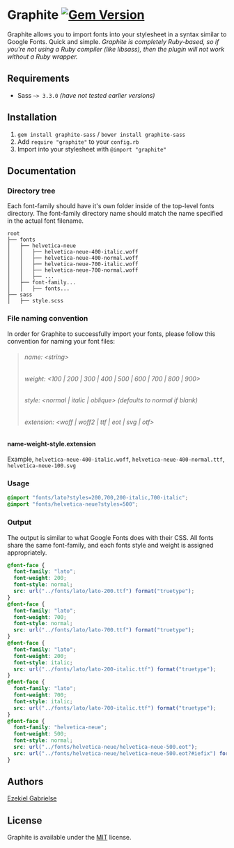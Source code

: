 # Graphite [![Gem Version](https://badge.fury.io/rb/graphite-sass.svg)](http://badge.fury.io/rb/graphite-sass)

Graphite allows you to import fonts into your stylesheet in a syntax similar to Google Fonts. Quick and simple. _Graphite is completely Ruby-based, so if you're not using a Ruby compiler (like libsass), then the plugin will not work without a Ruby wrapper._

## Requirements

* Sass `~> 3.3.0` _(have not tested earlier versions)_

## Installation

1. `gem install graphite-sass` / `bower install graphite-sass`
2. Add `require "graphite"` to your `config.rb`
3. Import into your stylesheet with `@import "graphite"`

## Documentation

### Directory tree

Each font-family should have it's own folder inside of the top-level fonts directory. The font-family directory name should match the name specified in the actual font filename.

```
root
├── fonts
│   ├── helvetica-neue
│   │   ├── helvetica-neue-400-italic.woff
│   │   ├── helvetica-neue-400-normal.woff
│   │   ├── helvetica-neue-700-italic.woff
│   │   ├── helvetica-neue-700-normal.woff
│   │   ├── ...
│   ├── font-family...
│   │   ├── fonts...
├── sass
│   ├── style.scss
```

### File naming convention

In order for Graphite to successfully import your fonts, please follow this convention for naming your font files:

> ###### name: \<string\>
> ###### weight: \<100 | 200 | 300 | 400 | 500 | 600 | 700 | 800 | 900\>
> ###### style: \<normal | italic | oblique\> (defaults to normal if blank)
> ###### extension: \<woff | woff2 | ttf | eot | svg | otf\>

#### name-weight-style.extension

Example,
`helvetica-neue-400-italic.woff`, `helvetica-neue-400-normal.ttf`, `helvetica-neue-100.svg`

### Usage

```scss
@import "fonts/lato?styles=200,700,200-italic,700-italic";
@import "fonts/helvetica-neue?styles=500";
```

### Output

The output is similar to what Google Fonts does with their CSS. All fonts share the same font-family, and each fonts style and weight is assigned appropriately.

```scss
@font-face {
  font-family: "lato";
  font-weight: 200;
  font-style: normal;
  src: url("../fonts/lato/lato-200.ttf") format("truetype");
}
@font-face {
  font-family: "lato";
  font-weight: 700;
  font-style: normal;
  src: url("../fonts/lato/lato-700.ttf") format("truetype");
}
@font-face {
  font-family: "lato";
  font-weight: 200;
  font-style: italic;
  src: url("../fonts/lato/lato-200-italic.ttf") format("truetype");
}
@font-face {
  font-family: "lato";
  font-weight: 700;
  font-style: italic;
  src: url("../fonts/lato/lato-700-italic.ttf") format("truetype");
}
@font-face {
  font-family: "helvetica-neue";
  font-weight: 500;
  font-style: normal;
  src: url("../fonts/helvetica-neue/helvetica-neue-500.eot");
  src: url("../fonts/helvetica-neue/helvetica-neue-500.eot?#iefix") format("embedded-opentype"), url("../fonts/helvetica-neue/helvetica-neue-500.woff") format("woff"), url("../fonts/helvetica-neue/helvetica-neue-500.ttf") format("truetype"), url("../fonts/helvetica-neue/helvetica-neue-500.svg#helvetica-neue") format("svg");
}
```

## Authors

[Ezekiel Gabrielse](http://ezekielg.com)

## License

Graphite is available under the [MIT](http://opensource.org/licenses/MIT) license.
